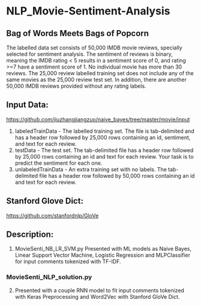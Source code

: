 # NLP_Movie-Sentiment-Analysis

## Bag of Words Meets Bags of Popcorn
  The labelled data set consists of 50,000 IMDB movie reviews, specially selected for sentiment analysis. The sentiment of reviews is binary, meaning the IMDB rating < 5 results in a sentiment score of 0, and rating >=7 have a sentiment score of 1. No individual movie has more than 30 reviews. The 25,000 review labelled training set does not include any of the same movies as the 25,000 review test set. In addition, there are another 50,000 IMDB reviews provided without any rating labels.

## Input Data:
  https://github.com/jiuzhangjiangzuo/naive_bayes/tree/master/movie/input
  
  1. labeledTrainData - The labelled training set. The file is tab-delimited and has a header row followed by 25,000 rows containing an id, sentiment, and text for each review.
  2. testData - The test set. The tab-delimited file has a header row followed by 25,000 rows containing an id and text for each review. Your task is to predict the sentiment for each one.
  3. unlabeledTrainData - An extra training set with no labels. The tab-delimited file has a header row followed by 50,000 rows containing an id and text for each review.

## Stanford Glove Dict:
  https://github.com/stanfordnlp/GloVe

## Description:
  1. MovieSenti_NB_LR_SVM.py
      Presented with ML models as Naive Bayes, Linear Support Vector Machine, Logistic Regression and MLPClassifier for input comments tokenized with TF-IDF.
  
### MovieSenti_NLP_solution.py
  2. Presented with a couple RNN model to fit input comments tokenized with Keras Preprocessing and Word2Vec with Stanford GloVe Dict.
